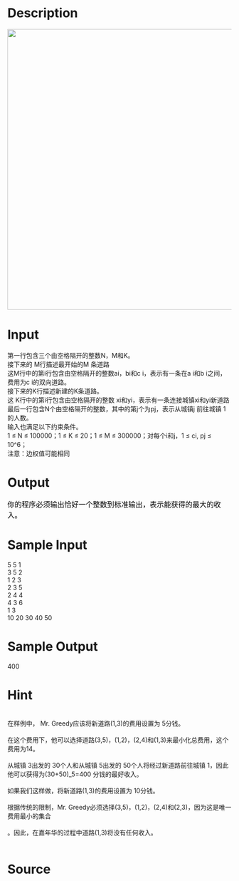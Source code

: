 
# Description

<div class="content"><p><img height="630" width="688" alt="" src="/source/bzoj/3206/img/aHR0cHM6Ly9seWRzeS5jb20vSnVkZ2VPbmxpbmUvdXBsb2FkLzIwMTMwNS8xKDE1KS5qcGc=.jpg"/></p>
<p></p></div>

# Input

<div class="content"><div>
<div>第一行包含三个由空格隔开的整数N，M和K。</div>
<div>接下来的 M行描述最开始的M 条道路</div>
<div>这M行中的第i行包含由空格隔开的整数ai，bi和c i，表示有一条在a i和b i之间，费用为c i的双向道路。</div>
<div>接下来的K行描述新建的K条道路。</div>
<div>这 K行中的第i行包含由空格隔开的整数 xi和yi，表示有一条连接城镇xi和yi新道路</div>
<div>最后一行包含N个由空格隔开的整数，其中的第j个为pj，表示从城镇j 前往城镇 1的人数。</div>
<div>输入也满足以下约束条件。</div>
<div>1 ≤ N ≤ 100000；1 ≤ K ≤ 20；1 ≤ M ≤ 300000；对每个i和j，1 ≤ ci, pj ≤ 10^6；</div>
<div>注意：边权值可能相同</div>
</div></div>

# Output

<div class="content"><p><span style="font-size: 12pt; color: black; font-family: 宋体; mso-ascii-font-family: &#39;Arial Unicode MS&#39;; mso-hansi-font-family: &#39;Arial Unicode MS&#39;; mso-bidi-font-family: &#39;Times New Roman&#39;; mso-ansi-language: EN-US; mso-fareast-language: ZH-CN; mso-bidi-language: AR-SA">你的程序必须输出恰好一个整数到标准输出，表示能获得的最大的收入。</span></p></div>

# Sample Input

<div class="content"><span class="sampledata">5  5 1<br/>
3  5 2<br/>
1  2 3<br/>
2  3 5<br/>
2  4 4<br/>
4  3 6<br/>
1  3<br/>
10 20 30 40 50 </span></div>

# Sample Output

<div class="content"><span class="sampledata">400</span></div>

# Hint

<div class="content"><p></p><div><br/>
<div>在样例中， Mr. Greedy应该将新道路(1,3)的费用设置为 5分钱。</div><br/>
<div>在这个费用下，他可以选择道路(3,5)，(1,2)，(2,4)和(1,3)来最小化总费用，这个费用为14。</div><br/>
<div>从城镇 3出发的 30个人和从城镇 5出发的 50个人将经过新道路前往城镇 1，因此他可以获得为(30+50)_5=400 分钱的最好收入。</div><br/>
<div>如果我们这样做，将新道路(1,3)的费用设置为 10分钱。</div><br/>
<div>根据传统的限制，Mr. Greedy必须选择(3,5)，(1,2)，(2,4)和(2,3)，因为这是唯一费用最小的集合</div><br/>
<div>。因此，在嘉年华的过程中道路(1,3)将没有任何收入。</div><br/>
</div><p></p></div>

# Source

<div class="content"><p><a href="problemset.php?search="></a></p></div>

